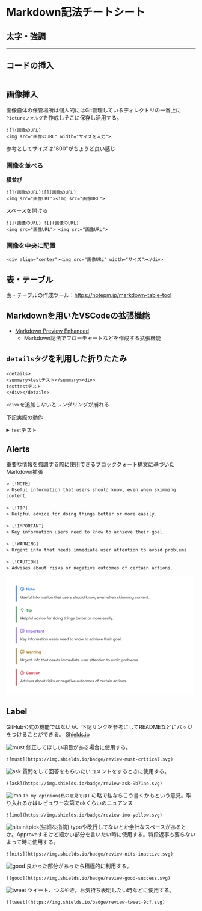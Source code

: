 # Markdown記法チートシート

## 太字・強調
****

## コードの挿入
```
```

## 画像挿入
画像自体の保管場所は個人的にはGit管理しているディレクトリの一番上に`Pictureフォルダ`を作成しそこに保存し活用する。
```
![](画像のURL)
<img src="画像のURL" width="サイズを入力">
```
参考としてサイズは"600"がちょうど良い感じ

### 画像を並べる
**横並び**
```
![](画像のURL)![](画像のURL)
<img src="画像URL"><img src="画像URL">
```
スペースを開ける
```
![](画像のURL) ![](画像のURL)
<img src="画像URL"> <img src="画像URL">
```

### 画像を中央に配置
```
<div align="center"><img src="画像URL" width="サイズ"></div>
```

## 表・テーブル
表・テーブルの作成ツール：https://notepm.jp/markdown-table-tool

## Markdownを用いたVSCodeの拡張機能
- [Markdown Preview Enhanced](https://shd101wyy.github.io/markdown-preview-enhanced/#/)
  - Markdown記法でフローチャートなどを作成する拡張機能

## `detailsタグ`を利用した折りたたみ
```
<details>
<summary>testテスト</summary><div>
testtestテスト
</div></details>
```
`<div>`を追加しないとレンダリングが崩れる

下記実際の動作
<details>
<summary>testテスト</summary><div>
testtestテスト
</div></details>

## Alerts
重要な情報を強調する際に使用できるブロッククォート構文に基づいたMarkdown拡張
```
> [!NOTE]
> Useful information that users should know, even when skimming content.

> [!TIP]
> Helpful advice for doing things better or more easily.

> [!IMPORTANT]
> Key information users need to know to achieve their goal.

> [!WARNING]
> Urgent info that needs immediate user attention to avoid problems.

> [!CAUTION]
> Advises about risks or negative outcomes of certain actions.
```
<img alt="" src="/Picture/markdown-alerts-rendered.webp" width="500">

## Label
GitHub公式の機能ではないが、下記リンクを参考にしてREADMEなどにバッジをつけることができる。
[Shields.io](https://shields.io/)

![must](https://img.shields.io/badge/review-must-critical.svg)
修正してほしい項目がある場合に使用する。
```
![must](https://img.shields.io/badge/review-must-critical.svg)
```
![ask](https://img.shields.io/badge/review-ask-9b71ae.svg)
質問をして回答をもらいたいコメントをするときに使用する。
```
![ask](https://img.shields.io/badge/review-ask-9b71ae.svg)
```
![imo](https://img.shields.io/badge/review-imo-yellow.svg)
`In my opinion(私の意見では)` の略で私ならこう書くかもという意見。取り入れるかはレビュワー次第でokくらいのニュアンス
```
![imo](https://img.shields.io/badge/review-imo-yellow.svg)
```
![nits](https://img.shields.io/badge/review-nits-inactive.svg)
nitpick(些細な指摘) typoや改行してないとか余計なスペースがあるとか。Approveするけど細かい部分を言いたい時に使用する。特段返事も要らないよって時に使用する。
```
![nits](https://img.shields.io/badge/review-nits-inactive.svg)
```
![good](https://img.shields.io/badge/review-good-success.svg)
良かった部分があったら積極的に利用する。
```
![good](https://img.shields.io/badge/review-good-success.svg)
```
![tweet](https://img.shields.io/badge/review-tweet-9cf.svg)
ツイート、つぶやき。お気持ち表明したい時などに使用する。
```
![tweet](https://img.shields.io/badge/review-tweet-9cf.svg)
```